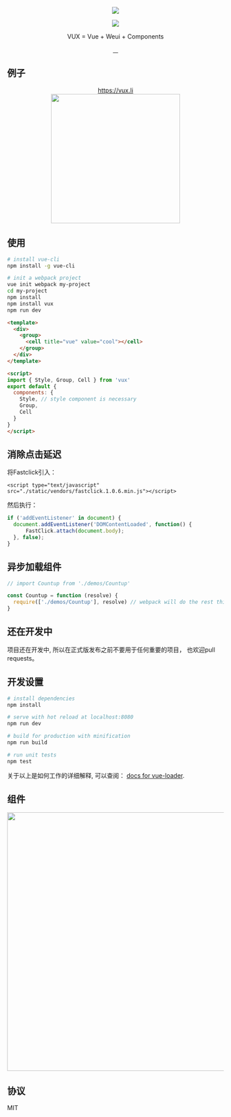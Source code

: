 <p align="center">
  <a href="http://vux.li">
    <img src="https://raw.githubusercontent.com/airyland/vux/master/logo.png">
  </a>
</p>
<p align="center">
  <a href="https://gitter.im/airyland/vux?utm_source=badge&utm_medium=badge&utm_campaign=pr-badge">
    <img src="https://badges.gitter.im/airyland/vux.svg">
  </a>
</p>
<p align="center">VUX = Vue + Weui + Components </p>
<p align="center">
  <a href="https://circleci.com/gh/airyland/vux">
    <img src="https://circleci.com/gh/airyland/vux.svg?style=shield" alt="">
  </a>
  <a href="https://www.npmjs.com/package/vux">
    <img src="https://img.shields.io/npm/v/vux.svg?style=flat-square" alt="">
  </a>
  <a href="https://www.npmjs.com/package/vux">
    <img src="https://img.shields.io/npm/dm/vux.svg?style=flat-square" alt="">
  </a>
  <a href="http://issuestats.com/github/airyland/vux">
    <img src="http://issuestats.com/github/airyland/vux/badge/issue" alt="">
  </a>
</p>

## 例子

<p align="center">
  <a href="https://vux.li/?x-page=github_readme">https://vux.li</a><br/>
  <img src="https://raw.githubusercontent.com/airyland/vux/master/qr.png" width="300">
</p>

## 使用

``` bash
# install vue-cli
npm install -g vue-cli

# init a webpack project
vue init webpack my-project
cd my-project
npm install
npm install vux
npm run dev
```

``` html
<template>
  <div>
    <group>
      <cell title="vue" value="cool"></cell>
    </group>
  </div>
</template>

<script>
import { Style, Group, Cell } from 'vux'
export default {
  components: {
    Style, // style component is necessary
    Group,
    Cell
  }
}
</script>
```

## 消除点击延迟

将Fastclick引入：

`<script type="text/javascript" src="./static/vendors/fastclick.1.0.6.min.js"></script>`

然后执行： 

``` js
if ('addEventListener' in document) {
  document.addEventListener('DOMContentLoaded', function() {
      FastClick.attach(document.body);
  }, false);
}
```

## 异步加载组件

``` js
// import Countup from './demos/Countup'

const Countup = function (resolve) {
  require(['./demos/Countup'], resolve) // webpack will do the rest things
}
```

## 还在开发中
 
项目还在开发中, 所以在正式版发布之前不要用于任何重要的项目， 也欢迎pull requests。

## 开发设置

``` bash
# install dependencies
npm install

# serve with hot reload at localhost:8080
npm run dev

# build for production with minification
npm run build

# run unit tests
npm test
```

关于以上是如何工作的详细解释, 可以查阅： [docs for vue-loader](http://vuejs.github.io/vue-loader).

## 组件

<p align="center">
  <img src="https://raw.githubusercontent.com/airyland/vux/master/vux.png" width="600">
</p>

## 协议

MIT



